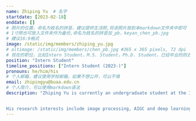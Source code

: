 ```yaml
---
name: Zhiping Yu  # 名字
startdate: [2023-02-18]
enddate: []
# 照片的位置，命名为姓名的拼音，建议提供生活照,将该照片放到本markdown文件夹中即可
# 1寸照也可放入文件夹作为备份,命名为姓名的拼音加_pb，keyan_chen_pb.jpg
# 建议16:9格式
image: /static/img/members/zhiping_yu.jpg 
# altimage: /static/img/members/chen_pb.jpg #365 x 365 pixels, 72 dpi
# 现在的职位，比如Intern Student，M.S. Student，Ph.D. Student，已经毕业的则去掉Student，写 M.S.，Ph.D.
position: "Intern Student" 
timeline_positions: ["Intern Student (2023-)"]
pronouns: he/him/his
# 个人邮箱，建议使用学校邮箱，如果不想公开，可以不填
email: zhipingyu@buaa.edu.cn 
# 个人简介，可以使用markdown语法
description: "Zhiping Yu is currently an undergraduate student at the Image Processing Center, School of Astronautics, Beihang University. 


His research interests include image processing, AIGC and deep learning."
---
```


